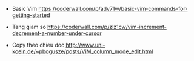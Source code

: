 * Basic Vim 
https://coderwall.com/p/adv71w/basic-vim-commands-for-getting-started

* Tang giam so
https://coderwall.com/p/zlz1cw/vim-increment-decrement-a-number-under-cursor

* Copy theo chieu doc
  http://www.uni-koeln.de/~pbogusze/posts/ViM_column_mode_edit.html